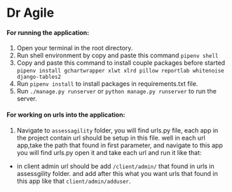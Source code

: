 # Dr Agile


#### For running the application:
1. Open your terminal in the root directory.
2. Run shell environment by copy and paste this command `pipenv shell`
3. Copy and paste this command to install couple packages before started `pipenv install gchartwrapper xlwt xlrd pillow reportlab whitenoise django-tables2`
4. Run `pipenv install` to install packages in requirements.txt file.
5. Run `./manage.py runserver` or `python manage.py runserver` to run the server.


#### For working on urls into the application:
1. Navigate to `assessagility` folder, you will find urls.py file, each app in the project contain url should be setup in this file. well in each url app,take the path that found in first parameter, and navigate to this app you will find urls.py open it and take each url and run it like that:
- in client admin url should be add `/client/admin/` that found in urls in assessgility folder. and add after this what you want urls that found in this app like that `client/admin/adduser`.

